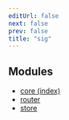 ```yaml
---
editUrl: false
next: false
prev: false
title: "sig"
---
```


## Modules

- [core (index)](/api/core-index/readme/)
- [router](/api/router/readme/)
- [store](/api/store/readme/)
